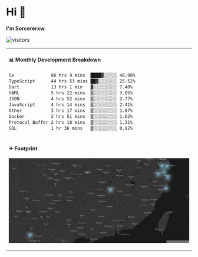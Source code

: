 # Hi 👋

**I'm Sorcererxw.**

![visitors](https://visitor-badge.glitch.me/badge?page_id=sorcererxw.sorcererx)

<table width="800px">
<tr>
<td valign="top" width="50%">

#### 📊 Monthly Development Breakdown

<!--START_SECTION:waka-->
```text
Go              86 hrs 9 mins  ████▓░░░░░ 48.98%
TypeScript      44 hrs 53 mins ██▓░░░░░░░ 25.52%
Dart            13 hrs 1 min   ▓░░░░░░░░░ 7.40%
YAML            5 hrs 22 mins  ▒░░░░░░░░░ 3.05%
JSON            4 hrs 52 mins  ▒░░░░░░░░░ 2.77%
JavaScript      4 hrs 14 mins  ▒░░░░░░░░░ 2.41%
Other           3 hrs 17 mins  ▒░░░░░░░░░ 1.87%
Docker          2 hrs 51 mins  ▒░░░░░░░░░ 1.62%
Protocol Buffer 2 hrs 18 mins  ▒░░░░░░░░░ 1.31%
SQL             1 hr 36 mins   ▒░░░░░░░░░ 0.92%
```
<!--END_SECTION:waka-->

</tr>
<tr>
<td colspan="2">

#### ✈ Footprint

![footprint](./footprint.png)

</td>
</tr>
</table>


